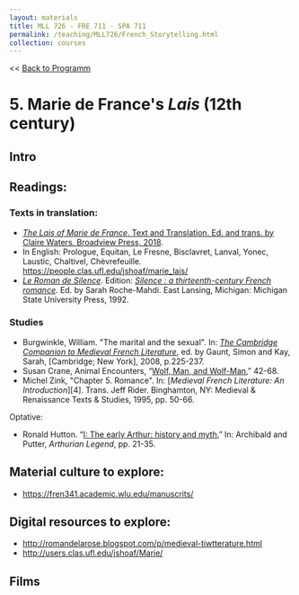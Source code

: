 ```yaml
---
layout: materials
title: MLL 726 - FRE 711 - SPA 711
permalink: /teaching/MLL726/French_Storytelling.html
collection: courses
---
```


<< [Back to Programm](index.html)
# 5. Marie de France's *Lais* (12th century)

## Intro

## Readings:

### Texts in translation: 

* [*The Lais of Marie de France*. Text and Translation. Ed. and trans. by Claire Waters. Broadview Press, 2018](https://books.google.es/books/about/The_Lais_of_Marie_de_France.html?id=q2NCDwAAQBAJ&redir_esc=y).  
* In English: Prologue, Equitan, Le Fresne, Bisclavret, Lanval, Yonec, Laustic, Chaltivel, Chèvrefeuille. <https://people.clas.ufl.edu/jshoaf/marie_lais/>
* [*Le Roman de Silence*](https://en.wikipedia.org/wiki/Le_Roman_de_Silence). Edition: [*Silence : a thirteenth-century French romance*](pdfs/RomanSilence_1992.pdf). Ed. by Sarah Roche-Mahdi. East Lansing, Michigan: Michigan State University Press, 1992. 

### Studies 
* Burgwinkle, William. "The marital and the sexual". In:
[*The Cambridge Companion to Medieval French Literature*](pdfs/Burgwinkle_2008.pdf), ed. by Gaunt, Simon and Kay, Sarah, [Cambridge; New York], 2008, p.225-237.
* Susan Crane, Animal Encounters, “[Wolf, Man, and Wolf-Man](pdfs/Crane_2012.pdf),” 42-68.
* Michel Zink, "Chapter 5. Romance". In: [*Medieval French Literature: An Introduction*][4]. Trans. Jeff Rider. Binghamton, NY: Medieval & Renaissance Texts & Studies, 1995, pp. 50-66.

Optative: 
* Ronald Hutton. “[I: The early Arthur: history and myth.](https://fren341.academic.wlu.edu/files/2016/01/HUTTON_2010_early-arthur.pdf)” In: Archibald and Putter, *Arthurian Legend*,  pp. 21-35.


## Material culture to explore:

* <https://fren341.academic.wlu.edu/manuscrits/>

## Digital resources to explore:
* <http://romandelarose.blogspot.com/p/medieval-tiwtterature.html>
* <http://users.clas.ufl.edu/jshoaf/Marie/>

## Films



[1]: https://miami-primo.hosted.exlibrisgroup.com/primo-explore/fulldisplay?docid=TN_mla2008280294&context=PC&vid=uml_new&search_scope=Everything&tab=everything&lang=en_US 